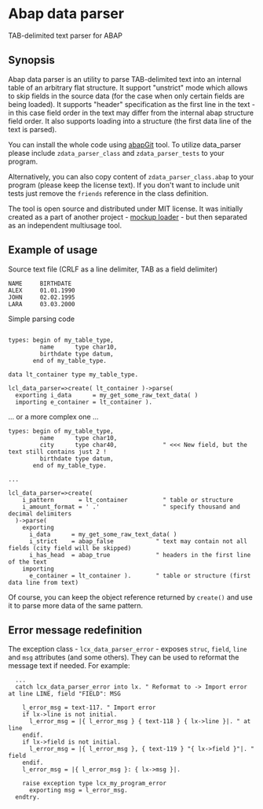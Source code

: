 # Abap data parser

TAB-delimited text parser for ABAP

## Synopsis

Abap data parser is an utility to parse TAB-delimited text into an internal table of an arbitrary flat structure. It support "unstrict" mode which allows to skip fields in the source data (for the case when only certain fields are being loaded). It supports "header" specification as the first line in the text - in this case field order in the text may differ from the internal abap structure field order. It also supports loading into a structure (the first data line of the text is parsed). 

You can install the whole code using [abapGit](https://github.com/larshp/abapGit) tool. To utilize data_parser please include `zdata_parser_class` and `zdata_parser_tests` to your program. 

Alternatively, you can also copy content of `zdata_parser_class.abap` to your program (please keep the license text). If you don't want to include unit tests just remove the `friends` reference in the class definition.

The tool is open source and distributed under MIT license. It was initially created as a part of another project - [mockup loader](https://github.com/sbcgua/mockup_loader) - but then separated as an independent multiusage tool.

## Example of usage

Source text file (CRLF as a line delimiter, TAB as a field delimiter)
```
NAME     BIRTHDATE
ALEX     01.01.1990
JOHN     02.02.1995
LARA     03.03.2000
```
Simple parsing code
```abap

types: begin of my_table_type,
         name      type char10,
         birthdate type datum,
       end of my_table_type.

data lt_container type my_table_type.

lcl_data_parser=>create( lt_container )->parse(
  exporting i_data      = my_get_some_raw_text_data( )
  importing e_container = lt_container ).
```

... or a more complex one ...

```abap
types: begin of my_table_type,
         name      type char10,
         city      type char40,             " <<< New field, but the text still contains just 2 !
         birthdate type datum,
       end of my_table_type.

...

lcl_data_parser=>create(
    i_pattern       = lt_container          " table or structure
    i_amount_format = ' .'                  " specify thousand and decimal delimiters
  )->parse( 
    exporting 
      i_data      = my_get_some_raw_text_data( )
      i_strict    = abap_false            " text may contain not all fields (city field will be skipped)
      i_has_head  = abap_true             " headers in the first line of the text
    importing 
      e_container = lt_container ).       " table or structure (first data line from text)
```
Of course, you can keep the object reference returned by `create()` and use it to parse more data of the same pattern.

## Error message redefinition

The exception class - `lcx_data_parser_error` - exposes `struc`, `field`, `line` and `msg` attributes (and some others). They can be used to reformat the message text if needed. For example:

```abap
  ...
  catch lcx_data_parser_error into lx. " Reformat to -> Import error at line LINE, field "FIELD": MSG
    
    l_error_msg = text-117. " Import error
    if lx->line is not initial.
      l_error_msg = |{ l_error_msg } { text-118 } { lx->line }|. " at line
    endif.
    if lx->field is not initial.
      l_error_msg = |{ l_error_msg }, { text-119 } "{ lx->field }"|. " field
    endif.
    l_error_msg = |{ l_error_msg }: { lx->msg }|.
    
    raise exception type lcx_my_program_error
      exporting msg = l_error_msg.
  endtry.
```


